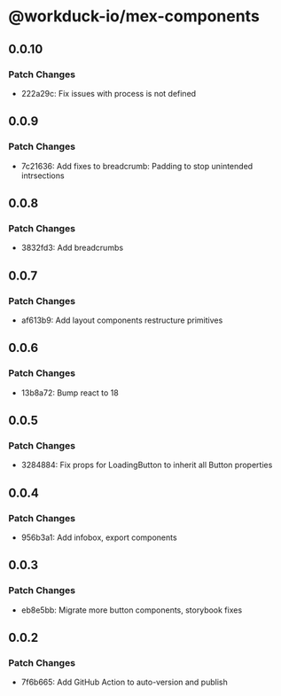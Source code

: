 # @workduck-io/mex-components

## 0.0.10

### Patch Changes

- 222a29c: Fix issues with process is not defined

## 0.0.9

### Patch Changes

- 7c21636: Add fixes to breadcrumb: Padding to stop unintended intrsections

## 0.0.8

### Patch Changes

- 3832fd3: Add breadcrumbs

## 0.0.7

### Patch Changes

- af613b9: Add layout components restructure primitives

## 0.0.6

### Patch Changes

- 13b8a72: Bump react to 18

## 0.0.5

### Patch Changes

- 3284884: Fix props for LoadingButton to inherit all Button properties

## 0.0.4

### Patch Changes

- 956b3a1: Add infobox, export components

## 0.0.3

### Patch Changes

- eb8e5bb: Migrate more button components, storybook fixes

## 0.0.2

### Patch Changes

- 7f6b665: Add GitHub Action to auto-version and publish

